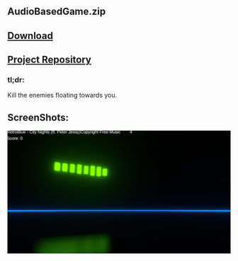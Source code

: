 ## AudioBasedGame.zip

## <a href="https://github.com/MarcelvanDuijnDev/Unity_Builds/raw/main/AudioBasedGame/Build%20AudioBasedGame.rar"> Download </a>

## <a href="https://github.com/MarcelvanDuijnDev/AudioBasedGame"> Project Repository </a>

### tl;dr:
Kill the enemies floating towards you.

## ScreenShots:
<img align="center" src="https://raw.githubusercontent.com/MarcelvanDuijnDev/Unity_Builds/main/OtherFiles/ScreenShot_AudioBasedGame_1.png">
